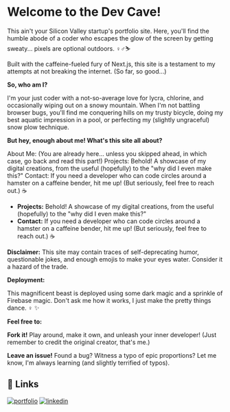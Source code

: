 
# Welcome to the Dev Cave!

This ain't your Silicon Valley startup's portfolio site. Here, you'll find the humble abode of a coder who escapes the glow of the screen by getting sweaty... pixels are optional outdoors. ‍♀️‍♂️⛷️

Built with the caffeine-fueled fury of Next.js, this site is a testament to my attempts at not breaking the internet. (So far, so good...)

**So, who am I?**

I'm your just coder with a not-so-average love for lycra, chlorine, and occasionally wiping out on a snowy mountain.  When I'm not battling browser bugs, you'll find me conquering hills on my trusty bicycle, doing my best aquatic impression in a pool, or perfecting my (slightly ungraceful) snow plow technique.

**But hey, enough about me! What's this site all about?**

About Me: (You are already here... unless you skipped ahead, in which case, go back and read this part!)
Projects: Behold! A showcase of my digital creations, from the useful (hopefully) to the "why did I even make this?"
Contact: If you need a developer who can code circles around a hamster on a caffeine bender, hit me up! (But seriously, feel free to reach out.) ☕️

- **Projects:** Behold! A showcase of my digital creations, from the useful (hopefully) to the "why did I even make this?"
- **Contact:** If you need a developer who can code circles around a hamster on a caffeine bender, hit me up! (But seriously, feel free to reach out.) ☕️

**Disclaimer:** This site may contain traces of self-deprecating humor, questionable jokes, and enough emojis to make your eyes water. Consider it a hazard of the trade.

**Deployment:**

This magnificent beast is deployed using some dark magic and a sprinkle of Firebase magic. Don't ask me how it works, I just make the pretty things dance. ‍♀️ ✨

**Feel free to:**

**Fork it!** Play around, make it own, and unleash your inner developer! (Just remember to credit the original creator, that's me.)

**Leave an issue!** Found a bug? Witness a typo of epic proportions? Let me know, I'm always learning (and slightly terrified of typos).
## 🔗 Links
[![portfolio](https://img.shields.io/badge/my_portfolio-000?style=for-the-badge&logo=ko-fi&logoColor=white)](https://chinzoo.dev/)
[![linkedin](https://img.shields.io/badge/linkedin-0A66C2?style=for-the-badge&logo=linkedin&logoColor=white)](https://www.linkedin.com/in/chinzoo/)

